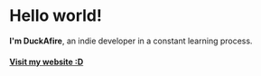# **Hello world!**

**I'm DuckAfire**, an indie developer in a constant learning process.

#### [Visit my website :D](https://duckafire.github.io/nest)
